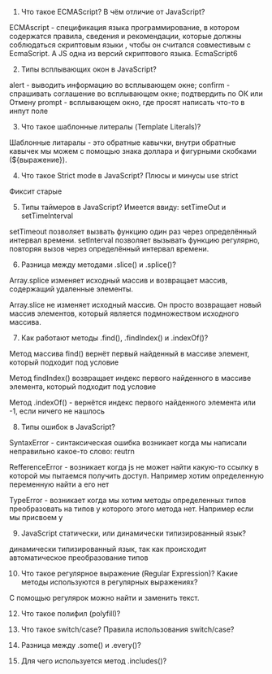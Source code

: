1. Что такое ECMAScript? В чём отличие от JavaScript?

ECMAscript - спецификация языка программирование, в котором содержатся правила, сведения и рекомендации, которые
должны соблюдаться скриптовым языки , чтобы он считался совместивым с EcmaScript. А JS одна из версий скриптового языка. EcmaScript6

2. Типы всплывающих окон в JavaScript?

alert - выводить информацию во всплывающем окне;
confirm -  спрашивать соглашение во всплывающем окне; подтвердить по ОК или Отмену
prompt - всплывающем окно, где просят написать что-то в инпут поле

3. Что такое шаблонные литералы (Template Literals)?

Шаблонные литаралы - это обратные кавычки, внутри обратные кавычек мы можем с помощью знака доллара и фигурными скобками (${выражение}).

4. Что такое Strict mode в JavaScript? Плюсы и минусы use strict

Фиксит старые 

5. Типы таймеров в JavaScript? Имеется ввиду: setTimeOut и setTimeInterval

setTimeout позволяет вызвать функцию один раз через определённый интервал времени.
setInterval позволяет вызывать функцию регулярно, повторяя вызов через определённый интервал времени.


6. Разница между методами .slice() и .splice()?

Array.splice изменяет исходный массив и возвращает массив, содержащий удаленные элементы.

Array.slice не изменяет исходный массив. Он просто возвращает новый массив элементов, который является подмножеством исходного массива.

7. Как работают методы .find(), .findIndex() и .indexOf()?

Метод массива find() вернёт первый найденный в массиве элемент, который подходит под условие 

Метод findIndex() возвращает индекс первого найденного в массиве элемента, который подходит под условие

Метод .indexOf() - вернётся индекс первого найденного элемента или -1, если ничего не нашлось


8. Типы ошибок в JavaScript?

SyntaxError - синтаксическая ошибка возникает когда мы написали неправильно какое-то слово: reutrn

RefferenceError - возникает когда js не может найти какую-то ссылку в которой мы пытаемся получить доступ. Например хотим определенную переменную найти а его нет

TypeError - возникает когда мы хотим методы определенных типов преобразовать на типов у которого этого метода нет. Например если мы присвоем у 


9. JavaScript статически, или динамически типизированный язык?

динамически типизированный язык, так как происходит автоматическое преобразование типов

10. Что такое регулярное выражение (Regular Expression)? Какие методы используются в регулярных выражениях?

С помощью регулярок можно найти и заменить текст.

12. Что такое полифил (polyfill)?


13. Что такое switch/case? Правила использования switch/case?


14. Разница между .some() и .every()?


15. Для чего используется метод .includes()?


